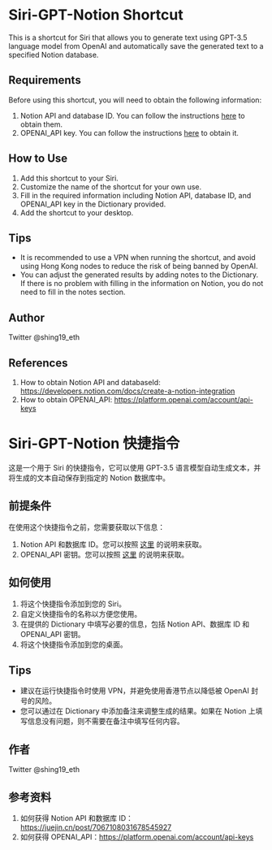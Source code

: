 # Siri-GPT-Notion Shortcut

This is a shortcut for Siri that allows you to generate text using GPT-3.5 language model from OpenAI and automatically save the generated text to a specified Notion database. 

## Requirements

Before using this shortcut, you will need to obtain the following information:

1. Notion API and database ID. You can follow the instructions [here](https://developers.notion.com/docs/create-a-notion-integration) to obtain them.
2. OPENAI_API key. You can follow the instructions [here](https://platform.openai.com/account/api-keys) to obtain it.

## How to Use

1. Add this shortcut to your Siri.
2. Customize the name of the shortcut for your own use.
3. Fill in the required information including Notion API, database ID, and OPENAI_API key in the Dictionary provided.
4. Add the shortcut to your desktop.

## Tips

- It is recommended to use a VPN when running the shortcut, and avoid using Hong Kong nodes to reduce the risk of being banned by OpenAI.
- You can adjust the generated results by adding notes to the Dictionary. If there is no problem with filling in the information on Notion, you do not need to fill in the notes section.

## Author

Twitter @shing19_eth

## References

1. How to obtain Notion API and databaseId: https://developers.notion.com/docs/create-a-notion-integration
2. How to obtain OPENAI_API: https://platform.openai.com/account/api-keys


# Siri-GPT-Notion 快捷指令

这是一个用于 Siri 的快捷指令，它可以使用 GPT-3.5 语言模型自动生成文本，并将生成的文本自动保存到指定的 Notion 数据库中。

## 前提条件

在使用这个快捷指令之前，您需要获取以下信息：

1. Notion API 和数据库 ID。您可以按照 [这里](https://juejin.cn/post/7067108031678545927) 的说明来获取。
2. OPENAI_API 密钥。您可以按照 [这里](https://platform.openai.com/account/api-keys) 的说明来获取。

## 如何使用

1. 将这个快捷指令添加到您的 Siri。
2. 自定义快捷指令的名称以方便您使用。
3. 在提供的 Dictionary 中填写必要的信息，包括 Notion API、数据库 ID 和 OPENAI_API 密钥。
4. 将这个快捷指令添加到您的桌面。

## Tips

- 建议在运行快捷指令时使用 VPN，并避免使用香港节点以降低被 OpenAI 封号的风险。
- 您可以通过在 Dictionary 中添加备注来调整生成的结果。如果在 Notion 上填写信息没有问题，则不需要在备注中填写任何内容。

## 作者

Twitter @shing19_eth

## 参考资料

1. 如何获得 Notion API 和数据库 ID：https://juejin.cn/post/7067108031678545927
2. 如何获得 OPENAI_API：https://platform.openai.com/account/api-keys
